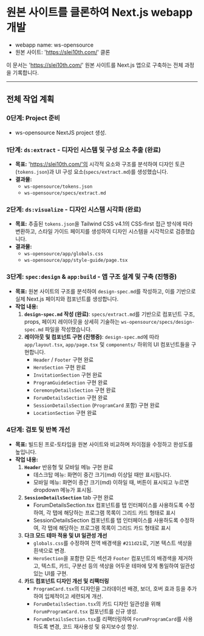 # 원본 사이트를 클론하여 Next.js webapp 개발
- webapp name: ws-opensource
- 원본 사이트: 'https://slei10th.com/' 클론

이 문서는 'https://slei10th.com/' 원본 사이트를 Next.js 앱으로 구축하는 전체 과정을 기록합니다.

---

## 전체 작업 계획

### 0단계: Project 준비
  - ws-opensource NextJS project 생성.
  
### 1단계: `ds:extract` - 디자인 시스템 및 구성 요소 추출 (완료)
- **목표:** 'https://slei10th.com/'의 시각적 요소와 구조를 분석하여 디자인 토큰(`tokens.json`)과 UI 구성 요소(`specs/extract.md`)를 생성했습니다.
- **결과물:**
  - `ws-opensource/tokens.json`
  - `ws-opensource/specs/extract.md`

### 2단계: `ds:visualize` - 디자인 시스템 시각화 (완료)
- **목표:** 추출된 `tokens.json`을 Tailwind CSS v4.1의 CSS-first 접근 방식에 따라 변환하고, 스타일 가이드 페이지를 생성하여 디자인 시스템을 시각적으로 검증했습니다.
- **결과물:**
    - `ws-opensource/app/globals.css`
    - `ws-opensource/app/style-guide/page.tsx`

### 3단계: `spec:design` & `app:build` - 앱 구조 설계 및 구축 (진행중)
- **목표:** 원본 사이트의 구조를 분석하여 `design-spec.md`를 작성하고, 이를 기반으로 실제 Next.js 페이지와 컴포넌트를 생성합니다.
- **작업 내용:**
    1. **`design-spec.md` 작성 (완료)**: `specs/extract.md`를 기반으로 컴포넌트 구조, props, 페이지 레이아웃을 상세히 기술하는 `ws-opensource/specs/design-spec.md` 파일을 작성했습니다.
    2. **레이아웃 및 컴포넌트 구현 (진행중)**: `design-spec.md`에 따라 `app/layout.tsx`, `app/page.tsx` 및 `components/` 하위의 UI 컴포넌트들을 구현합니다.
        - `Header` / `Footer` 구현 완료
        - `HeroSection` 구현 완료
        - `InvitationSection` 구현 완료
        - `ProgramGuideSection` 구현 완료
        - `CeremonyDetailsSection` 구현 완료
        - `ForumDetailsSection` 구현 완료
        - `SessionDetailsSection` (`ProgramCard` 포함) 구현 완료
        - `LocationSection` 구현 완료

### 4단계: 검토 및 반복 개선
- **목표:** 빌드된 프로-토타입을 원본 사이트와 비교하며 차이점을 수정하고 완성도를 높입니다.
- **작업 내용:**
    1. **`Header`** 반응형 및 모바일 메뉴 구현 완료
		- 데스크탑 메뉴: 화면이 중간 크기(md) 이상일 때만 표시됩니다. <div className="hidden md:flex items-center space-x-6">
		- 모바일 메뉴: 화면이 중간 크기(md) 이하일 때, 버튼이 표시되고 누르면 dropdown 메뉴가 표시됨.
    2. **`SessionDetailsSection`** tab 구현 완료
	    - ForumDetailsSection.tsx 컴포넌트를 탭 인터페이스를 사용하도록 수정하여, 각 탭에 해당하는 프로그램 목록이 그리드 카드 형태로 표시
		- SessionDetailsSection 컴포넌트를 탭 인터페이스를 사용하도록 수정하여, 각 탭에 해당하는 프로그램 목록이 그리드 카드 형태로 표시
    3. **다크 모드 테마 적용 및 UI 일관성 개선**
        - `globals.css`를 수정하여 전역 배경색을 `#211d21`로, 기본 텍스트 색상을 흰색으로 변경.
        - `HeroSection`을 포함한 모든 섹션과 `Footer` 컴포넌트의 배경색을 제거하고, 텍스트, 카드, 구분선 등의 색상을 어두운 테마에 맞게 통일하여 일관성 있는 UI를 구현.
    4. **카드 컴포넌트 디자인 개선 및 리팩터링**
        - `ProgramCard.tsx`의 디자인을 그라데이션 배경, 보더, 호버 효과 등을 추가하여 입체적이고 세련되게 개선.
        - `ForumDetailsSection.tsx`의 카드 디자인 일관성을 위해 `ForumProgramCard.tsx` 컴포넌트를 신규 생성.
        - `ForumDetailsSection.tsx`를 리팩터링하여 `ForumProgramCard`를 사용하도록 변경, 코드 재사용성 및 유지보수성 향상.